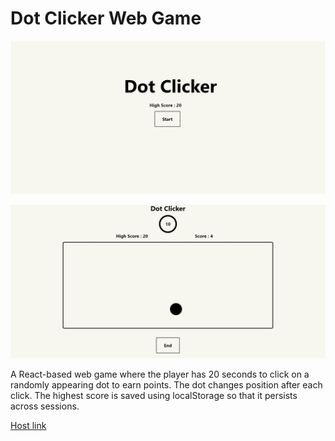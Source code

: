 # Dot Clicker Web Game

![Dot Clicker Page](public/DotClicker.jpg 'DotClicker Page')

![Dot Clicker game Page](public/DotClicker2.jpg 'DotClicker Game Page')

A React-based web game where the player has 20 seconds to click on a randomly appearing dot to earn points. The dot changes position after each click. The highest score is saved using localStorage so that it persists across sessions.

[Host link](https://just-do-two.vercel.app/)
